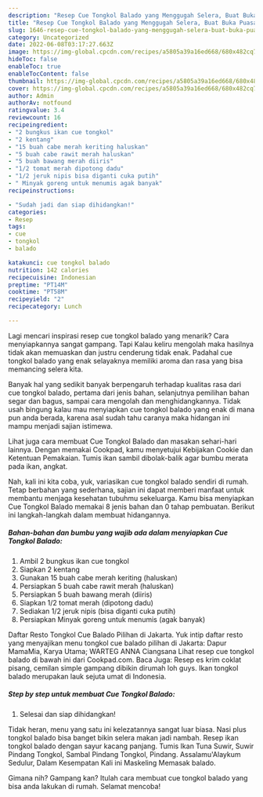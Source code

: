 ```yaml
---
description: "Resep Cue Tongkol Balado yang Menggugah Selera, Buat Buka Puasa Bikin Ngiler"
title: "Resep Cue Tongkol Balado yang Menggugah Selera, Buat Buka Puasa Bikin Ngiler"
slug: 1646-resep-cue-tongkol-balado-yang-menggugah-selera-buat-buka-puasa-bikin-ngiler
category: Uncategorized
date: 2022-06-08T03:17:27.663Z
image: https://img-global.cpcdn.com/recipes/a5805a39a16ed668/680x482cq70/cue-tongkol-balado-foto-resep-utama.jpg
hideToc: false
enableToc: true
enableTocContent: false
thumbnail: https://img-global.cpcdn.com/recipes/a5805a39a16ed668/680x482cq70/cue-tongkol-balado-foto-resep-utama.jpg
cover: https://img-global.cpcdn.com/recipes/a5805a39a16ed668/680x482cq70/cue-tongkol-balado-foto-resep-utama.jpg
author: Admin
authorAv: notfound
ratingvalue: 3.4
reviewcount: 16
recipeingredient:
- "2 bungkus ikan cue tongkol"
- "2 kentang"
- "15 buah cabe merah keriting haluskan"
- "5 buah cabe rawit merah haluskan"
- "5 buah bawang merah diiris"
- "1/2 tomat merah dipotong dadu"
- "1/2 jeruk nipis bisa diganti cuka putih"
- " Minyak goreng untuk menumis agak banyak"
recipeinstructions:

- "Sudah jadi dan siap dihidangkan!"
categories:
- Resep
tags:
- cue
- tongkol
- balado

katakunci: cue tongkol balado 
nutrition: 142 calories
recipecuisine: Indonesian
preptime: "PT14M"
cooktime: "PT58M"
recipeyield: "2"
recipecategory: Lunch

---
```



Lagi mencari inspirasi resep cue tongkol balado yang menarik? Cara menyiapkannya sangat gampang. Tapi Kalau keliru mengolah maka hasilnya tidak akan memuaskan dan justru cenderung tidak enak. Padahal cue tongkol balado yang enak selayaknya memiliki aroma dan rasa yang bisa memancing selera kita.


Banyak hal yang sedikit banyak berpengaruh terhadap kualitas rasa dari cue tongkol balado, pertama dari jenis bahan, selanjutnya pemilihan bahan segar dan bagus, sampai cara mengolah dan menghidangkannya. Tidak usah bingung kalau mau menyiapkan cue tongkol balado yang enak di mana pun anda berada, karena asal sudah tahu caranya maka hidangan ini mampu menjadi sajian istimewa.

Lihat juga cara membuat Cue Tongkol Balado dan masakan sehari-hari lainnya. Dengan memakai Cookpad, kamu menyetujui Kebijakan Cookie dan Ketentuan Pemakaian. Tumis ikan sambil dibolak-balik agar bumbu merata pada ikan, angkat.


Nah, kali ini kita coba, yuk, variasikan cue tongkol balado sendiri di rumah. Tetap berbahan yang sederhana, sajian ini dapat memberi manfaat untuk membantu menjaga kesehatan tubuhmu sekeluarga. Kamu bisa menyiapkan Cue Tongkol Balado memakai 8 jenis bahan dan 0 tahap pembuatan. Berikut ini langkah-langkah dalam membuat hidangannya.

<!--inarticleads1-->

##### Bahan-bahan dan bumbu yang wajib ada dalam menyiapkan Cue Tongkol Balado:

1. Ambil 2 bungkus ikan cue tongkol
1. Siapkan 2 kentang
1. Gunakan 15 buah cabe merah keriting (haluskan)
1. Persiapkan 5 buah cabe rawit merah (haluskan)
1. Persiapkan 5 buah bawang merah (diiris)
1. Siapkan 1/2 tomat merah (dipotong dadu)
1. Sediakan 1/2 jeruk nipis (bisa diganti cuka putih)
1. Persiapkan  Minyak goreng untuk menumis (agak banyak)


Daftar Resto Tongkol Cue Balado Pilihan di Jakarta. Yuk intip daftar resto yang menyajikan menu tongkol cue balado pilihan di Jakarta: Dapur MamaMia, Karya Utama; WARTEG ANNA Ciangsana Lihat resep cue tongkol balado di bawah ini dari Cookpad.com. Baca Juga: Resep es krim coklat pisang, cemilan simple gampang dibikin dirumah loh guys. Ikan tongkol balado merupakan lauk sejuta umat di Indonesia. 

<!--inarticleads2-->

##### Step by step untuk membuat Cue Tongkol Balado:


1. Selesai dan siap dihidangkan!

Tidak heran, menu yang satu ini kelezatannya sangat luar biasa. Nasi plus tongkol balado bisa banget bikin selera makan jadi nambah. Resep ikan tongkol balado dengan sayur kacang panjang. Tumis Ikan Tuna Suwir, Suwir Pindang Tongkol, Sambal Pindang Tongkol, Pindang. Assalamu&#39;Alaykum Sedulur, Dalam Kesempatan Kali ini Maskeling Memasak balado. 

Gimana nih? Gampang kan? Itulah cara membuat cue tongkol balado yang bisa anda lakukan di rumah. Selamat mencoba!
